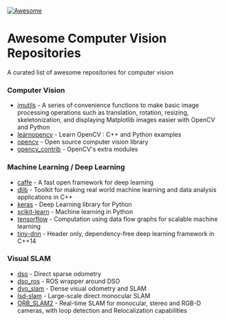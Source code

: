 [![Awesome](https://cdn.rawgit.com/sindresorhus/awesome/d7305f38d29fed78fa85652e3a63e154dd8e8829/media/badge.svg)](#awesome-computer-vision-repositories)

# Awesome Computer Vision Repositories
A curated list of awesome repositories for computer vision

### Computer Vision
* [imutils](https://github.com/jrosebr1/imutils.git) - A series of convenience functions to make basic image processing operations such as translation, rotation, resizing, skeletonization, and displaying Matplotlib images easier with OpenCV and Python
* [learnopencv](https://github.com/spmallick/learnopencv.git) - Learn OpenCV : C++ and Python examples
* [opencv](https://github.com/opencv/opencv.git) - Open source computer vision library
* [opencv_contrib](https://github.com/opencv/opencv_contrib.git) - OpenCV's extra modules

### Machine Learning / Deep Learning
* [caffe](https://github.com/BVLC/caffe.git) - A fast open framework for deep learning
* [dlib](https://github.com/davisking/dlib.git) - Toolkit for making real world machine learning and data analysis applications in C++
* [keras](https://github.com/fchollet/keras.git) - Deep Learning library for Python
* [scikit-learn](https://github.com/scikit-learn/scikit-learn.git) - Machine learning in Python
* [tensorflow](https://github.com/tensorflow/tensorflow.git) - Computation using data flow graphs for scalable machine learning
* [tiny-dnn](https://github.com/tiny-dnn/tiny-dnn.git) - Header only, dependency-free deep learning framework in C++14

### Visual SLAM
* [dso](https://github.com/JakobEngel/dso.git) - Direct sparse odometry
* [dso_ros](https://github.com/JakobEngel/dso_ros.git) - ROS wrapper around DSO
* [dvo_slam](https://github.com/tum-vision/dvo_slam.git) - Dense visual odometry and SLAM
* [lsd-slam](https://github.com/tum-vision/lsd_slam.git) - Large-scale direct monocular SLAM
* [ORB_SLAM2](https://github.com/raulmur/ORB_SLAM2.git) - Real-time SLAM for monocular, stereo and RGB-D cameras, with loop detection and Relocalization capabilities
